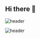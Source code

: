 ## Hi there 👋

<!--
**suminkim8203/suminkim8203** is a ✨ _special_ ✨ repository because its `README.md` (this file) appears on your GitHub profile.

Here are some ideas to get you started:

- 🔭 I’m currently working on ...
- 🌱 I’m currently learning ...
- 👯 I’m looking to collaborate on ...
- 🤔 I’m looking for help with ...
- 💬 Ask me about ...
- 📫 How to reach me: ...
- 😄 Pronouns: ...
- ⚡ Fun fact: ...
-->

![header](https://capsule-render.vercel.app/api?type=waving&color=000&fontColor=FFF&height=220&section=header&text=FE:%20KIM-SUMIN&fontSize=40)

![header](https://capsule-render.vercel.app/api?type=Rect&color=000&height=10&section=header)
